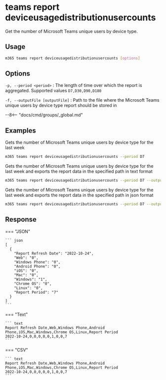 # teams report deviceusagedistributionusercounts

Get the number of Microsoft Teams unique users by device type. 

## Usage

```sh
m365 teams report deviceusagedistributionusercounts [options]
```

## Options

`-p, --period <period>`
: The length of time over which the report is aggregated. Supported values `D7,D30,D90,D180`

`-f, --outputFile [outputFile]`
: Path to the file where the Microsoft Teams unique users by device type report should be stored in

--8<-- "docs/cmd/groups/_global.md"

## Examples

Gets the number of Microsoft Teams unique users by device type for the last week

```sh
m365 teams report deviceusagedistributionusercounts --period D7
```

Gets the number of Microsoft Teams unique users by device type for the last week and exports the report data in the specified path in text format

```sh
m365 teams report deviceusagedistributionusercounts --period D7 --output text > "deviceusagedistributionusercounts.txt"
```

Gets the number of Microsoft Teams unique users by device type for the last week and exports the report data in the specified path in json format

```sh
m365 teams report deviceusagedistributionusercounts --period D7 --output json > "deviceusagedistributionusercounts.json"
```

## Response

=== "JSON"

    ``` json
    [
      {
        "Report Refresh Date": "2022-10-24",
        "Web": "0",
        "Windows Phone": "0",
        "Android Phone": "0",
        "iOS": "0",
        "Mac": "0",
        "Windows": "1",
        "Chrome OS": "0",
        "Linux": "0",
        "Report Period": "7"
      }
    ]
    ```

=== "Text"

    ``` text
    Report Refresh Date,Web,Windows Phone,Android Phone,iOS,Mac,Windows,Chrome OS,Linux,Report Period
    2022-10-24,0,0,0,0,0,1,0,0,7
    ```

=== "CSV"

    ``` text
    Report Refresh Date,Web,Windows Phone,Android Phone,iOS,Mac,Windows,Chrome OS,Linux,Report Period
    2022-10-24,0,0,0,0,0,1,0,0,7
    ```
